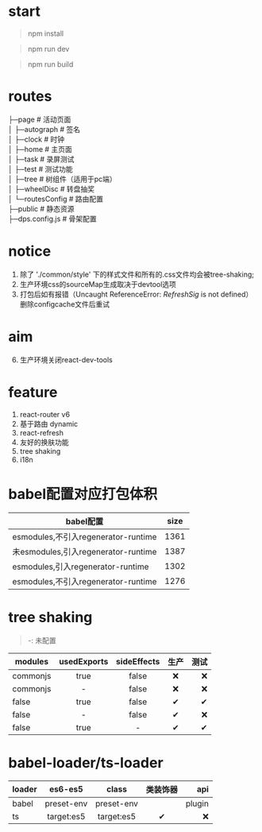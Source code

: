 # start
> npm install

> npm run dev

> npm run build

# routes
├─page                   # 活动页面 <br />
│  ├─autograph           # 签名 <br />
│  ├─clock               # 时钟 <br />
│  ├─home                # 主页面 <br />
│  ├─task                # 录屏测试 <br />
│  ├─test                # 测试功能 <br />
│  ├─tree                # 树组件（适用于pc端） <br />
│  ├─wheelDisc           # 转盘抽奖 <br />
│  └─routesConfig        # 路由配置 <br />
├─public                 # 静态资源 <br />
├─dps.config.js          # 骨架配置 <br />

# notice
1. 除了 './common/style' 下的样式文件和所有的.css文件均会被tree-shaking;
2. 生产环境css的sourceMap生成取决于devtool选项
3. 打包后如有报错（Uncaught ReferenceError: $RefreshSig$ is not defined）删除configcache文件后重试

# aim
6. 生产环境关闭react-dev-tools

# feature
1. react-router v6
2. 基于路由 dynamic
3. react-refresh
4. 友好的换肤功能
5. tree shaking
6. i18n

# babel配置对应打包体积
babel配置|size
---|:--:
esmodules,不引入regenerator-runtime|1361
未esmodules,引入regenerator-runtime|1387
esmodules,引入regenerator-runtime|1302
esmodules,不引入regenerator-runtime|1276

# tree shaking

> -: 未配置

modules|usedExports|sideEffects|生产|测试
---|:--:|:--:|:--:|---:
commonjs|true|false|❌|❌
commonjs|-|false|❌|❌
false|true|false|✔|✔
false|-|false|✔|❌
false|true|-|✔|✔

# babel-loader/ts-loader

loader|es6-es5|class|类装饰器|api
---|:--:|:--:|:--:|---:
babel|preset-env|preset-env||plugin
ts|target:es5|target:es5|✔|❌
